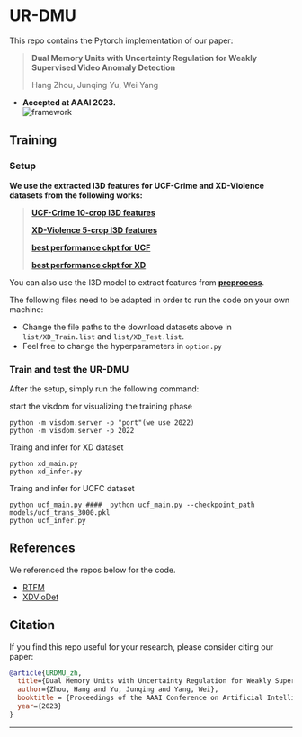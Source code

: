 # UR-DMU
This repo contains the Pytorch implementation of our paper:
> **Dual Memory Units with Uncertainty Regulation for Weakly Supervised Video Anomaly Detection**
> 
> Hang Zhou, Junqing Yu, Wei Yang
- **Accepted at AAAI 2023.**  
![framework](data/framework.png)


## Training

### Setup
**We use the extracted I3D features for UCF-Crime and XD-Violence datasets from the following works:**
> [**UCF-Crime 10-crop I3D features**](https://github.com/Roc-Ng/DeepMIL)
> 
> [**XD-Violence 5-crop I3D features**](https://roc-ng.github.io/XD-Violence/)
> 
> [**best performance ckpt for UCF**](models/ucf_trans_2022.pkl)
>
> [**best performance ckpt for XD**](models/xd_trans_2022.pkl)

You can also use the I3D model to extract features from [**preprocess**](feature_extract/README.md).

The following files need to be adapted in order to run the code on your own machine:
- Change the file paths to the download datasets above in `list/XD_Train.list` and `list/XD_Test.list`. 
- Feel free to change the hyperparameters in `option.py`
### Train and test the UR-DMU
After the setup, simply run the following command: 

start the visdom for visualizing the training phase

```
python -m visdom.server -p "port"(we use 2022)
python -m visdom.server -p 2022
```
Traing and infer for XD dataset
```
python xd_main.py
python xd_infer.py
```
Traing and infer for UCFC dataset
```
python ucf_main.py ####  python ucf_main.py --checkpoint_path models/ucf_trans_3000.pkl
python ucf_infer.py
```

## References
We referenced the repos below for the code.

* [RTFM](https://github.com/tianyu0207/RTFM)
* [XDVioDet](https://github.com/Roc-Ng/XDVioDet)

## Citation

If you find this repo useful for your research, please consider citing our paper:

```bibtex
@article{URDMU_zh,
  title={Dual Memory Units with Uncertainty Regulation for Weakly Supervised Video Anomaly Detection},
  author={Zhou, Hang and Yu, Junqing and Yang, Wei},
  booktitle = {Proceedings of the AAAI Conference on Artificial Intelligence (AAAI)},
  year={2023}
}
```
---
